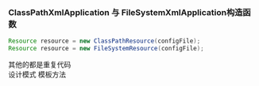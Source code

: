 ### ClassPathXmlApplication 与 FileSystemXmlApplication构造函数
```java
Resource resource = new ClassPathResource(configFile);
Resource resource = new FileSystemResource(configFile);
```
其他的都是重复代码    
设计模式 
模板方法